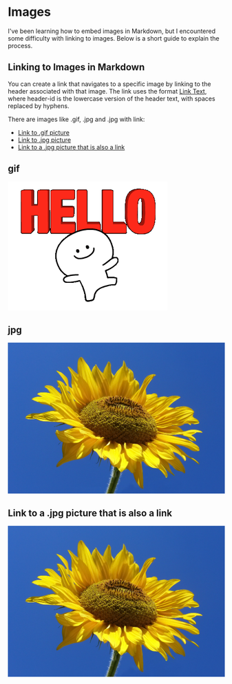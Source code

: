 # Images

I've been learning how to embed images in Markdown, but I encountered some difficulty
 with linking to images. Below is a short guide to explain the process.

## Linking to Images in Markdown

You can create a link that navigates to a specific image by linking to the header
associated with that image. The link uses the format [Link Text](#header-id),
where header-id is the lowercase version of the header text, with spaces
replaced by hyphens.

There are images like .gif, .jpg and .jpg with link:

- [Link to .gif picture](#gif)
- [Link to .jpg picture](#jpg)
- [Link to a .jpg picture that is also a link](#link-to-a-jpg-picture-that-is-also-a-link)

## gif

![a .gif assets](./assets/hello.gif)

## jpg

![a .jpg assets](./assets/Sunflower_from_Silesia2.jpg)

## Link to a .jpg picture that is also a link

[![Link to a .jpg picture that is also a link](./assets/Sunflower_from_Silesia2.jpg)](<https://en.wikipedia.org/wiki/Common_sunflower#/media/File:Sunflower_sky_backdrop.jpg>)
